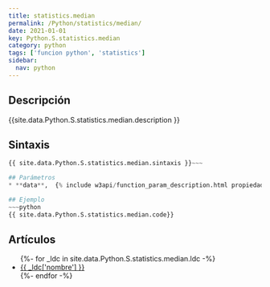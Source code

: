 ```yaml
---
title: statistics.median
permalink: /Python/statistics/median/
date: 2021-01-01
key: Python.S.statistics.median
category: python
tags: ['funcion python', 'statistics']
sidebar: 
  nav: python
---
```


## Descripción
{{site.data.Python.S.statistics.median.description }}

## Sintaxis
~~~python
{{ site.data.Python.S.statistics.median.sintaxis }}~~~

## Parámetros
* **data**,  {% include w3api/function_param_description.html propiedad=site.data.Python.S.statistics.median valor="data" %}

## Ejemplo
~~~python
{{ site.data.Python.S.statistics.median.code}}
~~~

## Artículos
<ul>
{%- for _ldc in site.data.Python.S.statistics.median.ldc -%}
   <li>
       <a href="{{_ldc['url'] }}">{{ _ldc['nombre'] }}</a>
   </li>
{%- endfor -%}
</ul>
